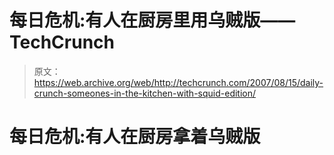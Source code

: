 # 每日危机:有人在厨房里用乌贼版——TechCrunch

> 原文：<https://web.archive.org/web/http://techcrunch.com/2007/08/15/daily-crunch-someones-in-the-kitchen-with-squid-edition/>

# 每日危机:有人在厨房拿着乌贼版